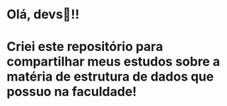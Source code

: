 # Olá, devs👋!! 
# Criei este repositório para compartilhar meus estudos sobre a matéria de estrutura de dados que possuo na faculdade!

